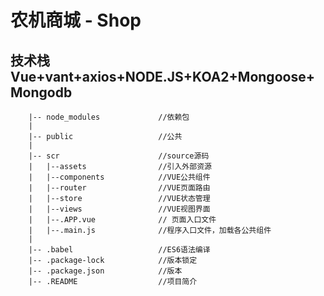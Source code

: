 # 农机商城 - Shop

## 技术栈 Vue+vant+axios+NODE.JS+KOA2+Mongoose+Mongodb 


        |-- node_modules             //依赖包 
        |
        |-- public                   //公共
        |
        |-- scr                      //source源码
        |   |--assets                //引入外部资源
        |   |--components            //VUE公共组件
        |   |--router                //VUE页面路由
        |   |--store                 //VUE状态管理
        |   |--views                 //VUE视图界面
        |   |--.APP.vue              // 页面入口文件
        |   |--.main.js              //程序入口文件，加载各公共组件
        |
        |-- .babel                   //ES6语法编译
        |-- .package-lock            //版本锁定
        |-- .package.json            //版本
        |-- .README                  //项目简介

